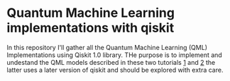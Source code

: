 # Quantum Machine Learning implementations with qiskit

In this repository I'll gather all the Quantum Machine Learning (QML) Implementations using Qiskit 1.0 library.
THe purpose is to implement and undestand the QML models described in these two tutorials [1](https://qiskit-community.github.io/qiskit-machine-learning/tutorials/index.html) and [2](https://github.com/Qiskit/textbook/tree/main/notebooks/quantum-machine-learning#) the latter uses a later version of qiskit and should be explored with extra care.